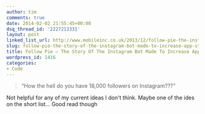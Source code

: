 ```yaml
---
author: tim
comments: true
date: 2014-02-02 21:55:45+00:00
dsq_thread_id: '2227213331'
layout: post
linked_list_url: http://www.mobileinc.co.uk/2013/12/follow-pie-the-instagram-bot-made-to-generate-more-app-store-downloads/
slug: follow-pie-the-story-of-the-instagram-bot-made-to-increase-app-store-downloads
title: Follow Pie – The Story Of The Instagram Bot Made To Increase App Store Downloads
wordpress_id: 1416
categories:
- Code
---
```


> “How the hell do you have 18,000 followers on Instagram???”

Not helpful for any of my current ideas I don't think. Maybe one of the ides
on the short list... Good read though